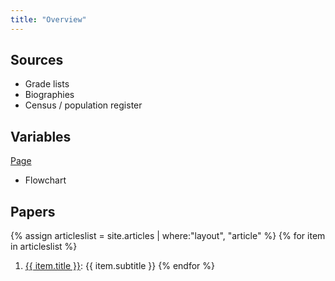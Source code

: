 ```yaml
---
title: "Overview"
---
```


## Sources
- Grade lists
- Biographies
- Census / population register

## Variables
[Page](variables)
- Flowchart

## Papers
{% assign articleslist = site.articles | where:"layout", "article" %}
{% for item in articleslist %}
1. <a href="{{ site.baseurl }}{{ item.url }}">{{ item.title }}</a>: {{ item.subtitle }}
{% endfor %}
